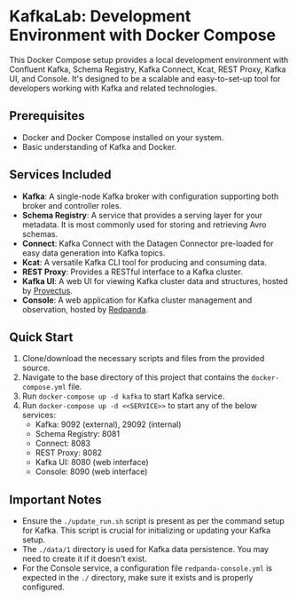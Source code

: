 # KafkaLab: Development Environment with Docker Compose

This Docker Compose setup provides a local development environment with Confluent Kafka, Schema Registry, Kafka Connect, Kcat, REST Proxy, Kafka UI, and Console. It's designed to be a scalable and easy-to-set-up tool for developers working with Kafka and related technologies.

## Prerequisites

- Docker and Docker Compose installed on your system.
- Basic understanding of Kafka and Docker.

## Services Included

- **Kafka**: A single-node Kafka broker with configuration supporting both broker and controller roles.
- **Schema Registry**: A service that provides a serving layer for your metadata. It is most commonly used for storing and retrieving Avro schemas.
- **Connect**: Kafka Connect with the Datagen Connector pre-loaded for easy data generation into Kafka topics.
- **Kcat**: A versatile Kafka CLI tool for producing and consuming data.
- **REST Proxy**: Provides a RESTful interface to a Kafka cluster.
- **Kafka UI**: A web UI for viewing Kafka cluster data and structures, hosted by [Provectus](https://github.com/provectus/kafka-ui).
- **Console**: A web application for Kafka cluster management and observation, hosted by [Redpanda](https://github.com/redpanda-data/console).

## Quick Start

1. Clone/download the necessary scripts and files from the provided source.
2. Navigate to the base directory of this project that contains the `docker-compose.yml` file.
3. Run `docker-compose up -d kafka` to start Kafka service.
4. Run `docker-compose up -d <<SERVICE>>` to start any of the below services:
   - Kafka: 9092 (external), 29092 (internal)
   - Schema Registry: 8081
   - Connect: 8083
   - REST Proxy: 8082
   - Kafka UI: 8080 (web interface)
   - Console: 8090 (web interface)

## Important Notes

- Ensure the `./update_run.sh` script is present as per the command setup for Kafka. This script is crucial for initializing or updating your Kafka setup.
- The `./data/1` directory is used for Kafka data persistence. You may need to create it if it doesn't exist.
- For the Console service, a configuration file `redpanda-console.yml` is expected in the `./` directory, make sure it exists and is properly configured.
